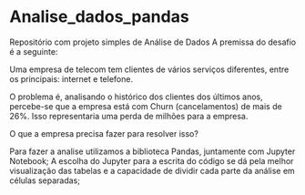# Analise_dados_pandas
 Repositório com projeto simples de Análise de Dados
 A premissa do desafio é a seguinte:
 
 Uma empresa de telecom tem clientes de vários serviços diferentes, entre os principais: internet e telefone.
 
O problema é, analisando o histórico dos clientes dos últimos anos, percebe-se que a empresa está com Churn (cancelamentos) de mais de 26%.
Isso representaria uma perda de milhões para a empresa.

O que a empresa precisa fazer para resolver isso?

Para fazer a analise utilizamos a biblioteca Pandas, juntamente com Jupyter Notebook;
A escolha do Jupyter para a escrita do código se dá pela melhor visualização das tabelas e a capacidade de dividir cada parte da análise em células separadas;

